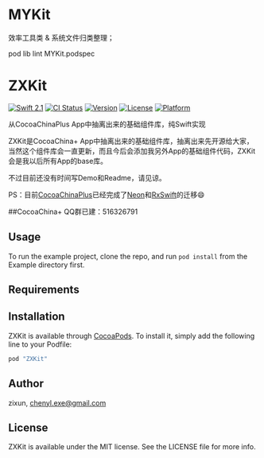 # MYKit
效率工具类 &amp; 系统文件归类整理；


pod lib lint MYKit.podspec

# ZXKit

[![Swift 2.1](https://img.shields.io/badge/Swift-2.1-orange.svg?style=flat)](https://developer.apple.com/swift/)
[![CI Status](http://img.shields.io/travis/chenyilongyellow/ZXKit.svg?style=flat)](https://travis-ci.org/chenyilongyellow/ZXKit)
[![Version](https://img.shields.io/cocoapods/v/ZXKit.svg?style=flat)](http://cocoapods.org/pods/ZXKit)
[![License](https://img.shields.io/cocoapods/l/ZXKit.svg?style=flat)](http://cocoapods.org/pods/ZXKit)
[![Platform](https://img.shields.io/cocoapods/p/ZXKit.svg?style=flat)](http://cocoapods.org/pods/ZXKit)


从CocoaChinaPlus App中抽离出来的基础组件库，纯Swift实现

ZXKit是CocoaChina+ App中抽离出来的基础组件库，抽离出来先开源给大家，当然这个组件库会一直更新，而且今后会添加我另外App的基础组件代码，ZXKit会是我以后所有App的base库。

不过目前还没有时间写Demo和Readme，请见谅。

PS：目前[CocoaChinaPlus](https://github.com/zixun/CocoaChinaPlus)已经完成了[Neon](https://github.com/mamaral/Neon)和[RxSwift](https://github.com/ReactiveX/RxSwift)的迁移😄

##CocoaChina+ QQ群已建：516326791

## Usage

To run the example project, clone the repo, and run `pod install` from the Example directory first.

## Requirements

## Installation

ZXKit is available through [CocoaPods](http://cocoapods.org). To install
it, simply add the following line to your Podfile:

```ruby
pod "ZXKit"
```

## Author

zixun, chenyl.exe@gmail.com

## License

ZXKit is available under the MIT license. See the LICENSE file for more info.
